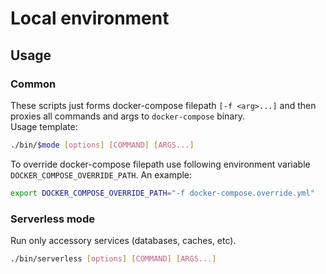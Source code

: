 # Local environment

## Usage

### Common

These scripts just forms docker-compose filepath `[-f <arg>...]` and then proxies all commands and args to `docker-compose` binary.  
Usage template:

```bash
./bin/$mode [options] [COMMAND] [ARGS...]
```

To override docker-compose filepath use following environment variable `DOCKER_COMPOSE_OVERRIDE_PATH`.
An example:

```bash
export DOCKER_COMPOSE_OVERRIDE_PATH="-f docker-compose.override.yml"
```

### Serverless mode

Run only accessory services (databases, caches, etc).  

```bash
./bin/serverless [options] [COMMAND] [ARGS...]
```
